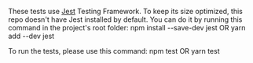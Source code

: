 These tests use [Jest](https://jestjs.io/docs/getting-started) Testing Framework.
To keep its size optimized, this repo doesn't have Jest installed by default. You can do it by running this command in the project's root folder:
    npm install --save-dev jest
OR
    yarn add --dev jest

To run the tests, please use this command:
    npm test
OR
    yarn test
